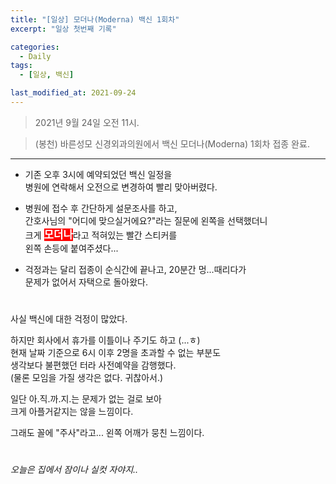 ```yaml
---
title: "[일상] 모더나(Moderna) 백신 1회차"
excerpt: "일상 첫번째 기록"

categories:
  - Daily
tags:
  - [일상, 백신]

last_modified_at: 2021-09-24
---
```


> 2021년 9월 24일 오전 11시.

> (봉천) 바른성모 신경외과의원에서 백신 모더나(Moderna) 1회차 접종 완료.

___

* 기존 오후 3시에 예약되었던 백신 일정을   
병원에 연락해서 오전으로 변경하여 빨리 맞아버렸다.

* 병원에 접수 후 간단하게 설문조사를 하고,   
간호사님의 "어디에 맞으실거에요?"라는 질문에 왼쪽을 선택했더니   
크게 <mark style="background-color: red; color: white; font-weight: bold; font-size: 120%;">모더나</mark>라고 적혀있는 빨간 스티커를   
왼쪽 손등에 붙여주셨다...

* 걱정과는 달리 접종이 순식간에 끝나고, 20분간 멍...때리다가   
문제가 없어서 자택으로 돌아왔다.  
#

사실 백신에 대한 걱정이 많았다.

하지만 회사에서 휴가를 이틀이나 주기도 하고 (...ㅎ)   
현재 날짜 기준으로 6시 이후 2명을 초과할 수 없는 부분도   
생각보다 불편했던 터라 사전예약을 감행했다.   
(물론 모임을 가질 생각은 없다. 귀찮아서.)

일단 아.직.까.지.는 문제가 없는 걸로 보아   
크게 아플거같지는 않을 느낌이다.

그래도 꼴에 "주사"라고... 왼쪽 어깨가 뭉친 느낌이다.  
#

*오늘은 집에서 잠이나 실컷 자야지..*